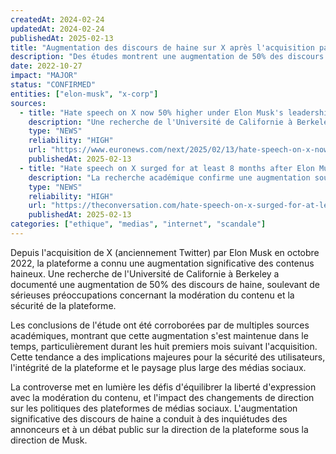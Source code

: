 ```yaml
---
createdAt: 2024-02-24
updatedAt: 2024-02-24
publishedAt: 2025-02-13
title: "Augmentation des discours de haine sur X après l'acquisition par Musk"
description: "Des études montrent une augmentation de 50% des discours de haine sur X (anciennement Twitter) depuis l'acquisition par Elon Musk en octobre 2022, soulevant des inquiétudes sur la modération et la sécurité de la plateforme."
date: 2022-10-27
impact: "MAJOR"
status: "CONFIRMED"
entities: ["elon-musk", "x-corp"]
sources:
  - title: "Hate speech on X now 50% higher under Elon Musk's leadership, new study finds"
    description: "Une recherche de l'Université de Californie à Berkeley révèle une augmentation significative des discours de haine depuis la prise de contrôle par Musk"
    type: "NEWS"
    reliability: "HIGH"
    url: "https://www.euronews.com/next/2025/02/13/hate-speech-on-x-now-50-higher-under-elon-musks-leadership-new-study-finds"
    publishedAt: 2025-02-13
  - title: "Hate speech on X surged for at least 8 months after Elon Musk takeover"
    description: "La recherche académique confirme une augmentation soutenue des discours de haine après le changement de propriétaire de la plateforme"
    type: "NEWS"
    reliability: "HIGH"
    url: "https://theconversation.com/hate-speech-on-x-surged-for-at-least-8-months-after-elon-musk-takeover-new-research-249603"
    publishedAt: 2025-02-13
categories: ["ethique", "medias", "internet", "scandale"]
---
```


Depuis l'acquisition de X (anciennement Twitter) par Elon Musk en octobre 2022, la plateforme a connu une augmentation significative des contenus haineux. Une recherche de l'Université de Californie à Berkeley a documenté une augmentation de 50% des discours de haine, soulevant de sérieuses préoccupations concernant la modération du contenu et la sécurité de la plateforme.

Les conclusions de l'étude ont été corroborées par de multiples sources académiques, montrant que cette augmentation s'est maintenue dans le temps, particulièrement durant les huit premiers mois suivant l'acquisition. Cette tendance a des implications majeures pour la sécurité des utilisateurs, l'intégrité de la plateforme et le paysage plus large des médias sociaux.

La controverse met en lumière les défis d'équilibrer la liberté d'expression avec la modération du contenu, et l'impact des changements de direction sur les politiques des plateformes de médias sociaux. L'augmentation significative des discours de haine a conduit à des inquiétudes des annonceurs et à un débat public sur la direction de la plateforme sous la direction de Musk. 
